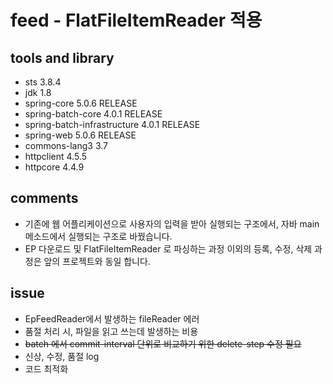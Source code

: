 # feed - FlatFileItemReader 적용

## tools and library
- sts 3.8.4
- jdk 1.8
- spring-core 5.0.6 RELEASE
- spring-batch-core 4.0.1 RELEASE
- spring-batch-infrastructure 4.0.1 RELEASE
- spring-web 5.0.6 RELEASE
- commons-lang3 3.7
- httpclient 4.5.5
- httpcore 4.4.9

## comments
- 기존에 웹 어플리케이션으로 사용자의 입력을 받아 실행되는 구조에서, 자바 main 메소드에서 실행되는 구조로 바꿨습니다.
- EP 다운로드 및 FlatFileItemReader 로 파싱하는 과정 이외의 등록, 수정, 삭제 과정은 앞의 프로젝트와 동일 합니다.

## issue
- EpFeedReader에서 발생하는 fileReader 에러
- 품절 처리 시, 파일을 읽고 쓰는데 발생하는 비용
- ~~batch 에서 commit-interval 단위로 비교하기 위한 delete-step 수정 필요~~
- 신상, 수정, 품절 log
- 코드 최적화

